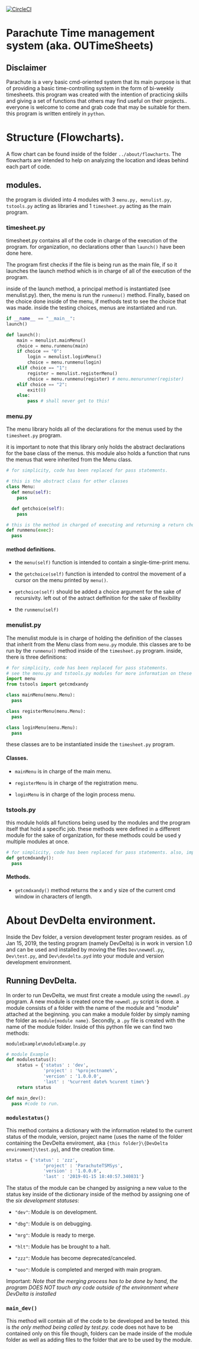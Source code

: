[![CircleCI](https://circleci.com/gh/aguilarjose11/ParachuteTimeSheetTimeMngmntSystem/tree/db-impl.svg?style=svg)](https://circleci.com/gh/aguilarjose11/ParachuteTimeSheetTimeMngmntSystem/tree/db-impl)

Parachute Time management system (aka. OUTimeSheets)
====================================================

Disclaimer
---------

Parachute is a very basic cmd-oriented system that its main purpose is that of providing a basic time-controlling system in the form of bi-weekly timesheets. this program was created with the intention of practicing skills and giving a set of functions that others may find useful on their projects.. everyone is welcome to come and grab code that may be suitable for them. this program is written entirely in `python`.

Structure (Flowcharts).
======================

A flow chart can be found inside of the folder `../about/flowcharts`.
The flowcharts are intended to help on analyzing the location and ideas behind each part of code.

modules.
--------

the program is divided into 4 modules with 3 `menu.py, menulist.py, tstools.py` acting as libraries and 1 `timesheet.py` acting as the main program.

### timesheet.py

timesheet.py contains all of the code in charge of the execution of the program. for organization, no declarations other than `launch()` have been done here.

The program first checks if the file is being run as the main file, if so it launches the launch method which is in charge of all of the execution of the program.

inside of the launch method, a principal method is instantiated (see menulist.py). then, the menu is run the `runmenu()` method. Finally, based on the choice done inside of the menu, if methods test to see the choice that was made. inside the testing choices, menus are instantiated and run.


```python
if __name__ == "__main__":
launch()

def launch():
    main = menulist.mainMenu()
    choice = menu.runmenu(main)
    if choice == "0":
        login = menulist.loginMenu()
        choice = menu.runmenu(login)
    elif choice == "1":
        register = menulist.registerMenu()
        choice = menu.runmenu(register) # menu.menurunner(register)
    elif choice == "2":
        exit(0)
    else:
        pass # shall never get to this!
```

### menu.py

The menu library holds all of the declarations for the menus used by the `timesheet.py` program.

it is important to note that this library only holds the abstract declarations for the base class of the menus. this module also holds a function that runs the menus that were inherited from the Menu class.

```python
# for simplicity, code has been replaced for pass statements.

# this is the abstract class for other classes
class Menu:
  def menu(self):
    pass

  def getchoice(self):
    pass

# this is the method in charged of executing and returning a return choice from the Menu-based menus
def runmenu(exec):
  pass
```
#### method definitions.
* the `menu(self)` function is intended to contain a single-time-print menu.

* the `getchoice(self)` function is intended to control the movement of a cursor on the menu printed by `menu()`.

* `getchoice(self)` should be added a choice argument for the sake of recursivity. left out of the astract deffinition for the sake of flexibility

* the `runmenu(self)`

### menulist.py

The menulist module is in charge of holding the definition of the classes that inherit from the Menu class from `menu.py` module. this classes are to be run by the `runmenu()` method inside of the `timesheet.py` program. inside, there is three definitions:

```python
# for simplicity, code has been replaced for pass statements.
# see the menu.py and tstools.py modules for more information on these imports.
import menu
from tstools import getcmdxandy

class mainMenu(menu.Menu):
  pass

class registerMenu(menu.Menu):
  pass

class loginMenu(menu.Menu):
  pass
```

these classes are to be instantiated inside the `timesheet.py` program.
#### Classes.

* `mainMenu` is in charge of the main menu.

* `registerMenu` is in charge of the registration menu.

* `loginMenu` is in charge of the login process menu.

### tstools.py

this module holds all functions being used by the modules and the program itself that hold a specific job. these methods were defined in a different module for the sake of organization, for these methods could be used y multiple modules at once.

```python
# for simplicity, code has been replaced for pass statements. also, imports have been left out.
def getcmdxandy():
  pass
```

#### Methods.

* `getcmdxandy()` method returns the x and y size of the current cmd window in characters of length.

About DevDelta environment.
==========================

Inside the Dev folder, a version development tester program resides. as of Jan 15, 2019, the testing program (namely DevDelta) is in work in version 1.0 and can be used and installed by moving the files `Dev\newmdl.py`, `Dev\test.py`, and `Dev\devdelta.pyd` into your module and version development environment.

Running DevDelta.
-----------------

In order to run DevDelta, we must first create a module using the `newmdl.py` program. A new module is created once the `newmdl.py` script is done. a module consists of a folder with the name of the module and "module" attached at the beginning. you can make a module folder by simply naming the folder as `module{module name}`. Secondly, a `.py` file is created with the name of the module folder. Inside of this python file we can find two methods:

`moduleExample\moduleExample.py`

```python
# module Example
def modulestatus():
    status = {'status' : 'dev',
              'project' : '%projectname%',
              'vercion' : '1.0.0.0',
              'last' : '%current date% %curent time%'}
    return status

def main_dev():
  pass #code to run.
```

### `modulestatus()`

This method contains a dictionary with the information related to the current status of the module, version, project name (uses the name of the folder containing the DevDelta enviroment, aka `{this folder}\{DevDelta enviroment}\test.py`), and the creation time.

```python
status = {'status' : 'zzz',
              'project' : 'ParachuteTSMSys',
              'version' : '1.0.0.0',
              'last' : '2019-01-15 18:40:57.340831'}
```

The status of the module can be changed by assigning a new value to the status key inside of the dictionary inside of the method by assigning one of the _six development statuses_:

* `"dev"`: Module is on development.

* `"dbg"`: Module is on debugging.

* `"mrg"`: Module is ready to merge.

* `"hlt"`: Module has be brought to a halt.

* `"zzz"`: Module has become deprecated/canceled.

* `"ooo"`: Module is completed and merged with main program.

Important: _Note that the merging process has to be done by hand, the program DOES NOT touch any code outside of the environment where DevDelta is installed_

### `main_dev()`

This method will contain all of the code to be developed and be tested. this is _the only method being called by test.py._ code does not have to be contained only on this file though, folders can be made inside of the module folder as well as adding files to the folder that are to be used by the module.
